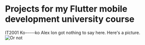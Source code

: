 # Projects for my Flutter mobile development university course
IT2001 Ko-----ko Alex 
Ion got nothing to say here. 
Here's a picture.
![Or not](https://i.imgur.com/iQwMJnI.png)
